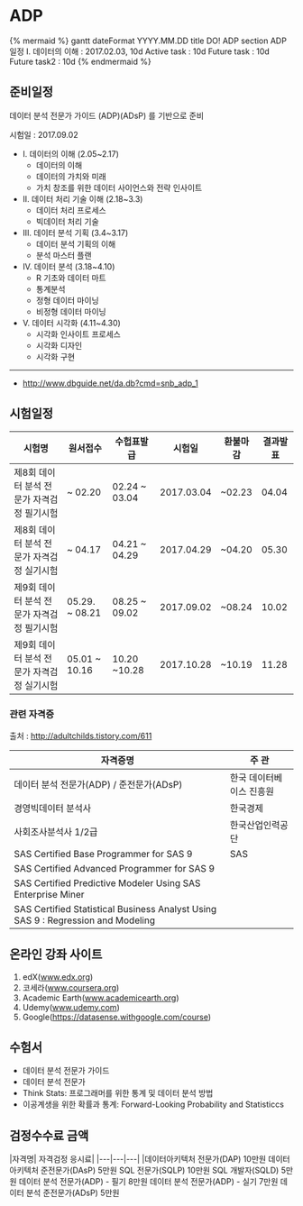 # ADP

{% mermaid %}
gantt
        dateFormat  YYYY.MM.DD
        title DO! ADP
        section ADP 일정
        Ⅰ. 데이터의 이해         : 2017.02.03, 10d
        Active task              :  10d
        Future task              :  10d
        Future task2             :  10d
{% endmermaid %}


## 준비일정

데이터 분석 전문가 가이드 (ADP)(ADsP) 를 기반으로 준비

시험일 : 2017.09.02

- Ⅰ. 데이터의 이해 (2.05~2.17)
  - 데이터의 이해
  - 데이터의 가치와 미래
  - 가치 창조를 위한 데이터 사이언스와 전략 인사이트
- Ⅱ. 데이터 처리 기술 이해 (2.18~3.3)
  - 데이터 처리 프로세스
  - 빅데이터 처리 기술
- Ⅲ. 데이터 분석 기획 (3.4~3.17)
  - 데이터 분석 기획의 이해
  - 분석 마스터 플랜
- Ⅳ. 데이터 분석 (3.18~4.10)
  - R 기초와 데이터 마트
  - 통계분석
  - 정형 데이터 마이닝
  - 비정형 데이터 마이닝
- Ⅴ. 데이터 시각화 (4.11~4.30)
  - 시각화 인사이트 프로세스
  - 시각화 디자인
  - 시각화 구현




---

- http://www.dbguide.net/da.db?cmd=snb_adp_1


## 시험일정

|시험명|원서접수|수헙표발급|시험일|환불마감|결과발표|
|-----|-------|--------|-----|-------|------|
|제8회 데이터 분석 전문가 자격검정 필기시험|~ 02.20|02.24 ~ 03.04|2017.03.04|~02.23|04.04|
|제8회 데이터 분석 전문가 자격검정 실기시험|~ 04.17|04.21 ~ 04.29|2017.04.29|~04.20|05.30|
|제9회 데이터 분석 전문가 자격검정 필기시험|05.29. ~ 08.21|08.25 ~ 09.02|2017.09.02|~08.24|10.02|
|제9회 데이터 분석 전문가 자격검정 실기시험|05.01 ~ 10.16|10.20 ~10.28|2017.10.28|~10.19|11.28|


### 관련 자격증

출처 : http://adultchilds.tistory.com/611

|자격증명|주 관|
|-------|-----|
| 데이터 분석 전문가(ADP) / 준전문가(ADsP)| 한국 데이터베이스 진흥원|
|경영빅데이터 분석사|한국경제|
|사회조사분석사 1/2급 | 한국산업인력공단|
|SAS Certified Base Programmer for SAS 9  |SAS |
| SAS Certified Advanced Programmer for SAS 9 ||
|SAS Certified Predictive Modeler Using SAS Enterprise Miner ||
|SAS Certified Statistical Business Analyst Using SAS 9 : Regression and Modeling ||

## 온라인 강좌 사이트

1. edX(www.edx.org)
2. 코세라(www.coursera.org)
3. Academic Earth(www.academicearth.org)
4. Udemy(www.udemy.com)
5. Google(https://datasense.withgoogle.com/course)

## 수험서

- 데이터 분석 전문가 가이드
- 데이터 분석 전문가
- Think Stats: 프로그래머를 위한 통계 및 데이터 분석 방법
- 이공계생을 위한 확률과 통계: Forward-Looking Probability and Statisticcs





## 검정수수료 금액

|자격명|	자격검정 응시료|
|---|---|---|
|데이터아키텍처 전문가(DAP)	10만원
데이터아키텍처 준전문가(DAsP)	5만원
SQL 전문가(SQLP)	10만원
SQL 개발자(SQLD)	5만원
데이터 분석 전문가(ADP) - 필기	8만원
데이터 분석 전문가(ADP) - 실기	7만원
데이터 분석 준전문가(ADsP)	5만원